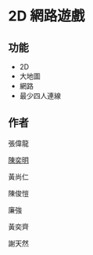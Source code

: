 # 2D 網路遊戲

## 功能

*   2D
*   大地圖
*   網路
*   最少四人連線

## 作者

張偉龍

[陳奕明](https://github.com/desertblackeagle)

黃尚仁

陳俊愷

廉強

黃奕齊

謝天然
